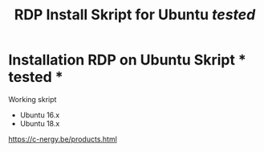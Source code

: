﻿---
layout: post
title: RDP Install Skript for Ubuntu *tested* 
categories: [Linux]
tags: [Ubuntu, RDP, Skript]
--- 

# Installation RDP on Ubuntu Skript  * tested * 

Working skript 

- Ubuntu 16.x
- Ubuntu 18.x


<https://c-nergy.be/products.html>


